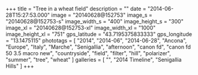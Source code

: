 +++
title = "Tree in a wheat field"
description = ""
date = "2014-06-28T15:27:53.000"
image = "20140628@152753"
image_s = "20140628@152753-s"
image_width_s = "400"
image_height_s = "300"
image_xl = "20140628@152753-xl"
image_width_xl = "1000"
image_height_xl = "751"
gps_latitude = "43.7195375833333"
gps_longitude = "13.1475115"
phototags = [ "2014", "2014-06", "2014-06-28", "Ancona", "Europe", "Italy", "Marche", "Senigallia", "afternoon", "canon fd", "canon fd 50 3.5 macro new", "countryside", "field", "filter", "hill", "polarizer", "summer", "tree", "wheat" ]
galleries = [ "", "2014 Timeline", "Senigallia Hills" ]
+++

